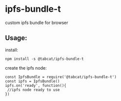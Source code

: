 # ipfs-bundle-t
custom ipfs bundle for browser

## Usage:
install: 
```
npm install -s @tabcat/ipfs-bundle-t
```
create the ipfs node:
 ```
 const IpfsBundle = require('@tabcat/ipfs-bundle-t')
 const ipfs = IpfsBundle()
 ipfs.on('ready', function(){
  //ipfs node ready to use
 })
 ```
 
